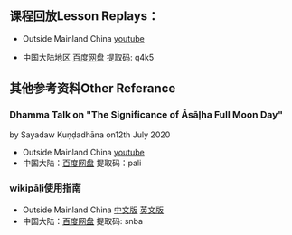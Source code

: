 ## 课程回放Lesson Replays：
- Outside Mainland China
[youtube](https://www.youtube.com/playlist?list=PL_1iJBQvNPFHmQFWvzotYY3F6et83tFZN)

- 中国大陆地区
[百度网盘](https://pan.baidu.com/s/1zjWdxydOMig4Zv213nsGiA)  提取码: q4k5
  
## 其他参考资料Other Referance
### Dhamma Talk on "The Significance of Āsāḷha Full Moon Day"
by Sayadaw Kuṇḍadhāna on12th July 2020
- Outside Mainland China [youtube](https://www.youtube.com/playlist?list=PL_qplOeoq4DtIh6XfsE4O9nCe198aXeTT) 
- 中国大陆：[百度网盘](https://pan.baidu.com/s/1e35cNpw1RaiSePrZ_OA2Fg) 提取码：pali
### wikipāḷi使用指南
- Outside Mainland China [中文版](https://youtu.be/Ymwk-L8cNlY) [英文版](https://youtu.be/F2U9guv_0cM)
- 中国大陆：[百度网盘](https://pan.baidu.com/s/1PtvCVBx5sqspflKhzisJzg) 提取码: snba